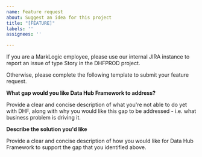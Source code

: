 ```yaml
---
name: Feature request
about: Suggest an idea for this project
title: "[FEATURE]"
labels: ''
assignees: ''

---
```


If you are a MarkLogic employee, please use our internal JIRA instance to report an issue of type Story in the DHFPROD project. 

Otherwise, please complete the following template to submit your feature request.

**What gap would you like Data Hub Framework to address?**

Provide a clear and concise description of what you're not able to do yet with DHF, along with why you would like this gap to be addressed - i.e. what business problem is driving it.

**Describe the solution you'd like**

Provide a clear and concise description of how you would like for Data Hub Framework to support the gap that you identified above.
